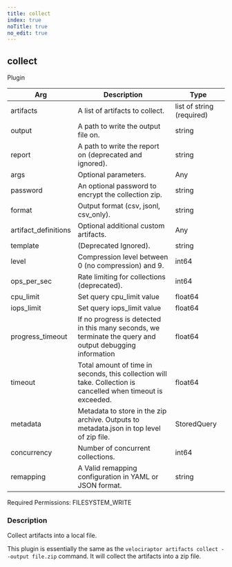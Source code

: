 ```yaml
---
title: collect
index: true
noTitle: true
no_edit: true
---
```




<div class="vql_item"></div>


## collect
<span class='vql_type label label-warning pull-right page-header'>Plugin</span>



<div class="vqlargs"></div>

Arg | Description | Type
----|-------------|-----
artifacts|A list of artifacts to collect.|list of string (required)
output|A path to write the output file on.|string
report|A path to write the report on (deprecated and ignored).|string
args|Optional parameters.|Any
password|An optional password to encrypt the collection zip.|string
format|Output format (csv, jsonl, csv_only).|string
artifact_definitions|Optional additional custom artifacts.|Any
template|(Deprecated Ignored).|string
level|Compression level between 0 (no compression) and 9.|int64
ops_per_sec|Rate limiting for collections (deprecated).|int64
cpu_limit|Set query cpu_limit value|float64
iops_limit|Set query iops_limit value|float64
progress_timeout|If no progress is detected in this many seconds, we terminate the query and output debugging information|float64
timeout|Total amount of time in seconds, this collection will take. Collection is cancelled when timeout is exceeded.|float64
metadata|Metadata to store in the zip archive. Outputs to metadata.json in top level of zip file.|StoredQuery
concurrency|Number of concurrent collections.|int64
remapping|A Valid remapping configuration in YAML or JSON format.|string

Required Permissions: 
<span class="linkcolour label label-success">FILESYSTEM_WRITE</span>

### Description

Collect artifacts into a local file.

This plugin is essentially the same as the `velociraptor artifacts
collect --output file.zip` command. It will collect the artifacts
into a zip file.


